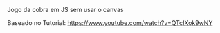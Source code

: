 Jogo da cobra em JS sem usar o canvas

Baseado no Tutorial: https://www.youtube.com/watch?v=QTcIXok9wNY